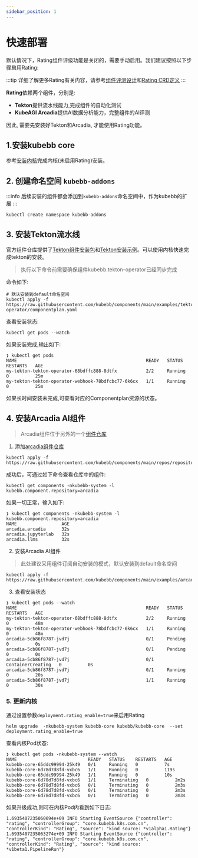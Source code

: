 ```yaml
---
sidebar_position: 1
---
```


# 快速部署

默认情况下，Rating组件评级功能是关闭的，需要手动启用。我们建议按照以下步骤启用Rating:

:::tip
详细了解更多Rating有关内容，请参考[组件评测设计](../rating)和[Rating CRD定义](../concepts/rating)
:::

**Rating**依赖两个组件，分别是:

- **Tekton**提供流水线能力,完成组件的自动化测试
- **KubeAGI Arcadia**提供AI数据分析能力，完整组件的AI评测

因此, 需要先安装好Tekton和Arcadia, 才能使用Rating功能。

## 1.安装kubebb core

参考[安装内核](../../quick-start/core_quickstart)完成内核(未启用Rating)安装。

## 2. 创建命名空间 `kubebb-addons`

:::info
后续安装的组件都会添加到`kubebb-addons`命名空间中，作为kubebb的扩展
:::

```shell
kubectl create namespace kubebb-addons
```

## 3. 安装Tekton流水线

官方组件仓库提供了[Tekton组件安装包](https://github.com/kubebb/components/tree/main/charts/tekton-operator)和[Tekton安装示例](https://github.com/kubebb/components/tree/main/examples/tekton-operator)。可以使用内核快速完成tekton的安装。

> 执行以下命令前需要确保组件kubebb.tekton-operator已经同步完成

命令如下:

```shell
# 默认安装到default命名空间
kubectl apply -f https://raw.githubusercontent.com/kubebb/components/main/examples/tekton-operator/componentplan.yaml
```

查看安装状态:

```shell
kubectl get pods --watch
```

如果安装完成,输出如下:

```shell
❯ kubectl get pods
NAME                                                 READY   STATUS    RESTARTS   AGE
my-tekton-tekton-operator-68bdffc888-8dtfx           2/2     Running   0          25m
my-tekton-tekton-operator-webhook-78bdfcbc77-6k6cx   1/1     Running   0          25m
```

如果长时间安装未完成,可查看对应的Componentplan资源的状态。

## 4. 安装Arcadia AI组件

> Arcadia组件位于另外的一个[组件仓库](https://github.com/kubeagi/arcadia/tree/main/charts)

1. 添加[arcadia组件仓库](https://github.com/kubebb/components/blob/main/repos/repository_arcadia.yaml)

```shell
kubectl apply -f https://raw.githubusercontent.com/kubebb/components/main/repos/repository_arcadia.yaml
```

成功后，可通过如下命令查看仓库中的组件:

```shell
kubectl get components -nkubebb-system -l kubebb.component.repository=arcadia
```

如果一切正常，输入如下:

```shell
❯ kubectl get components -nkubebb-system -l kubebb.component.repository=arcadia
NAME                 AGE
arcadia.arcadia      32s
arcadia.jupyterlab   32s
arcadia.llms         32s
```

2. 安装Arcadia AI组件

> 此处建议采用组件订阅自动安装的模式，默认安装到default命名空间

```shell
kubectl apply -f https://raw.githubusercontent.com/kubebb/components/main/examples/arcadia/subscription.yaml
```

3. 查看安装状态

```shell
❯ kubectl get pods --watch
NAME                                                 READY   STATUS    RESTARTS   AGE
my-tekton-tekton-operator-68bdffc888-8dtfx           2/2     Running   0          48m
my-tekton-tekton-operator-webhook-78bdfcbc77-6k6cx   1/1     Running   0          48m
arcadia-5cb86f8787-jvd7j                             0/1     Pending   0          0s
arcadia-5cb86f8787-jvd7j                             0/1     Pending   0          0s
arcadia-5cb86f8787-jvd7j                             0/1     ContainerCreating   0          0s
arcadia-5cb86f8787-jvd7j                             0/1     Running             0          20s
arcadia-5cb86f8787-jvd7j                             1/1     Running             0          30s
```

### 5. 更新内核

通过设置参数`deployment.rating_enable=true`来启用Rating

```shell
helm upgrade  -nkubebb-system kubebb-core kubebb/kubebb-core  --set deployment.rating_enable=true
```

查看内核Pod状态:

```shell
❯ kubectl get pods -nkubebb-system --watch
NAME                           READY   STATUS    RESTARTS   AGE
kubebb-core-65ddc99994-25k49   0/1     Running   0          7s
kubebb-core-6d78d7d8fd-vxbc6   1/1     Running   0          119s
kubebb-core-65ddc99994-25k49   1/1     Running   0          10s
kubebb-core-6d78d7d8fd-vxbc6   1/1     Terminating   0          2m2s
kubebb-core-6d78d7d8fd-vxbc6   0/1     Terminating   0          2m3s
kubebb-core-6d78d7d8fd-vxbc6   0/1     Terminating   0          2m3s
kubebb-core-6d78d7d8fd-vxbc6   0/1     Terminating   0          2m3s
```

如果升级成功,则可在内核Pod内看到如下日志:

```shell
1.6935407235060694e+09 INFO Starting EventSource {"controller": "rating", "controllerGroup": "core.kubebb.k8s.com.cn", "controllerKind": "Rating", "source": "kind source: *v1alpha1.Rating"}
1.6935407235063274e+09 INFO Starting EventSource {"controller": "rating", "controllerGroup": "core.kubebb.k8s.com.cn", "controllerKind": "Rating", "source": "kind source: *v1beta1.PipelineRun"}
```
